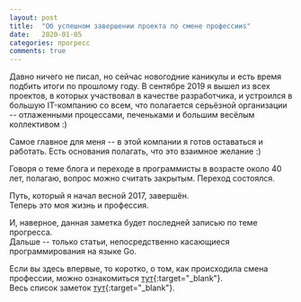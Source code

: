 ```yaml
---
layout: post
title:  "Об успешном завершении проекта по смене профессииs"
date:   2020-01-05
categories: прогресс
comments: true
---
```

Давно ничего не писал, но сейчас новогодние каникулы и есть время подбить итоги по прошлому году. 
В сентябре 2019 я вышел из всех проектов, в которых участвовал в качестве разработчика, и устроился в большую IT-компанию со всем, что полагается серьёзной организации -- отлаженными процессами, печеньками и большим весёлым коллективом :) 

Самое главное для меня -- в этой компании я готов оставаться и работать. Есть основания полагать, что это взаимное желание :)

Говоря о теме блога и переходе в программисты в возрасте около 40 лет, полагаю, вопрос можно считать закрытым. Переход состоялся. 

Путь, который я начал весной 2017, завершён.  
Теперь это моя жизнь и профессия.

И, наверное, данная заметка будет последней записью по теме прогресса.  
Дальше -- только статьи, непосредственно касающиеся программирования на языке Go.

Если вы здесь впервые, то коротко, о том, как происходила смена профессии, можно ознакомиться [тут](https://37yonub.ru/brief/){:target="_blank"}.  
Весь список заметок [тут](https://37yonub.ru/progress/){:target="_blank"}.